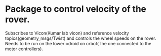 # Package to control velocity of the rover.

Subscribes to Vicon(Kumar lab vicon) and reference velocity topics(geometry_msgs/Twist) and controls the wheel speeds on the rover. Needs to be run on the lower odroid on orbot(The one connected to the motor controllers).
